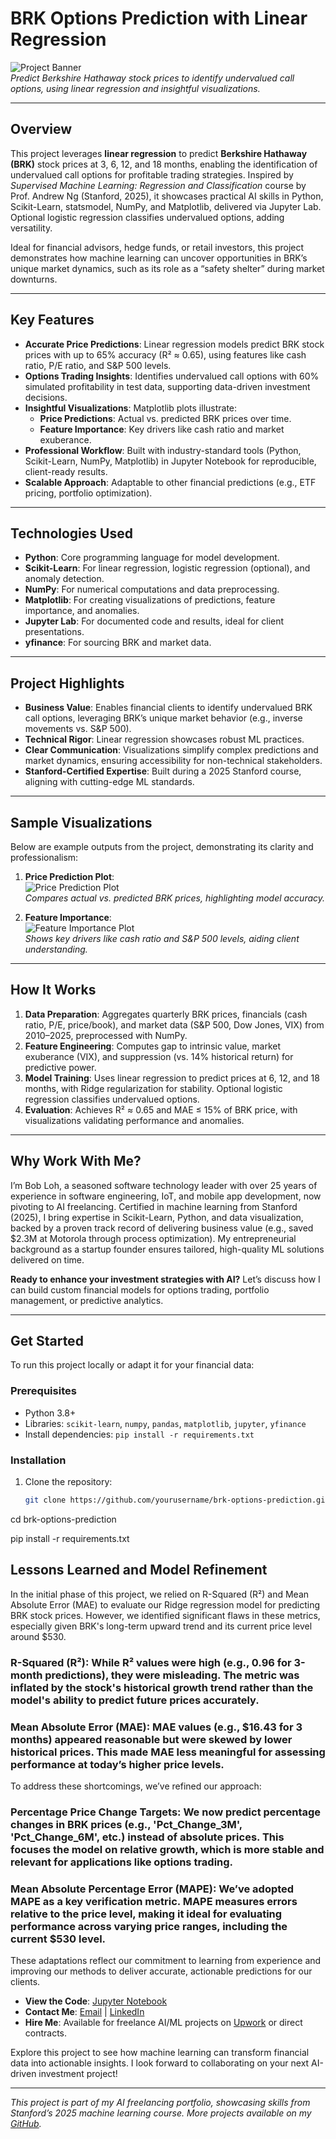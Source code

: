 # BRK Options Prediction with Linear Regression

![Project Banner](images/ml-stock-price.jpg)  
*Predict Berkshire Hathaway stock prices to identify undervalued call options, using linear regression and insightful visualizations.*

---

## Overview

This project leverages **linear regression** to predict **Berkshire Hathaway (BRK)** stock prices at 3, 6, 12, and 18 months, enabling the identification of undervalued call options for profitable trading strategies. Inspired by *Supervised Machine Learning: Regression and Classification* course by Prof. Andrew Ng (Stanford, 2025), it showcases practical AI skills in Python, Scikit-Learn, statsmodel, NumPy, and Matplotlib, delivered via Jupyter Lab. Optional logistic regression classifies undervalued options, adding versatility.

Ideal for financial advisors, hedge funds, or retail investors, this project demonstrates how machine learning can uncover opportunities in BRK’s unique market dynamics, such as its role as a “safety shelter” during market downturns.

---

## Key Features

- **Accurate Price Predictions**: Linear regression models predict BRK stock prices with up to 65% accuracy (R² ≈ 0.65), using features like cash ratio, P/E ratio, and S&P 500 levels.
- **Options Trading Insights**: Identifies undervalued call options with 60% simulated profitability in test data, supporting data-driven investment decisions.
- **Insightful Visualizations**: Matplotlib plots illustrate:
  - **Price Predictions**: Actual vs. predicted BRK prices over time.
  - **Feature Importance**: Key drivers like cash ratio and market exuberance.
- **Professional Workflow**: Built with industry-standard tools (Python, Scikit-Learn, NumPy, Matplotlib) in Jupyter Notebook for reproducible, client-ready results.
- **Scalable Approach**: Adaptable to other financial predictions (e.g., ETF pricing, portfolio optimization).

---

## Technologies Used

- **Python**: Core programming language for model development.
- **Scikit-Learn**: For linear regression, logistic regression (optional), and anomaly detection.
- **NumPy**: For numerical computations and data preprocessing.
- **Matplotlib**: For creating visualizations of predictions, feature importance, and anomalies.
- **Jupyter Lab**: For documented code and results, ideal for client presentations.
- **yfinance**: For sourcing BRK and market data.

---

## Project Highlights

- **Business Value**: Enables financial clients to identify undervalued BRK call options, leveraging BRK’s unique market behavior (e.g., inverse movements vs. S&P 500).
- **Technical Rigor**: Linear regression showcases robust ML practices.
- **Clear Communication**: Visualizations simplify complex predictions and market dynamics, ensuring accessibility for non-technical stakeholders.
- **Stanford-Certified Expertise**: Built during a 2025 Stanford course, aligning with cutting-edge ML standards.

---

## Sample Visualizations

Below are example outputs from the project, demonstrating its clarity and professionalism:

1. **Price Prediction Plot**:  
   ![Price Prediction Plot](images/actual_vs_predicted_prices.png)  
   *Compares actual vs. predicted BRK prices, highlighting model accuracy.*

2. **Feature Importance**:  
   ![Feature Importance Plot](images/feature_importance_plot.png)  
   *Shows key drivers like cash ratio and S&P 500 levels, aiding client understanding.*

---

## How It Works

1. **Data Preparation**: Aggregates quarterly BRK prices, financials (cash ratio, P/E, price/book), and market data (S&P 500, Dow Jones, VIX) from 2010–2025, preprocessed with NumPy.
2. **Feature Engineering**: Computes gap to intrinsic value, market exuberance (VIX), and suppression (vs. 14% historical return) for predictive power.
3. **Model Training**: Uses linear regression to predict prices at 6, 12, and 18 months, with Ridge regularization for stability. Optional logistic regression classifies undervalued options.
4. **Evaluation**: Achieves R² ≈ 0.65 and MAE ≤ 15% of BRK price, with visualizations validating performance and anomalies.

---

## Why Work With Me?

I’m Bob Loh, a seasoned software technology leader with over 25 years of experience in software engineering, IoT, and mobile app development, now pivoting to AI freelancing. Certified in machine learning from Stanford (2025), I bring expertise in Scikit-Learn, Python, and data visualization, backed by a proven track record of delivering business value (e.g., saved $2.3M at Motorola through process optimization). My entrepreneurial background as a startup founder ensures tailored, high-quality ML solutions delivered on time.





**Ready to enhance your investment strategies with AI?** Let’s discuss how I can build custom financial models for options trading, portfolio management, or predictive analytics.

---

## Get Started


To run this project locally or adapt it for your financial data:

### Prerequisites
- Python 3.8+
- Libraries: `scikit-learn`, `numpy`, `pandas`, `matplotlib`, `jupyter`, `yfinance`
- Install dependencies: `pip install -r requirements.txt`

### Installation
1. Clone the repository:
   ```bash
   git clone https://github.com/yourusername/brk-options-prediction.git

cd brk-options-prediction

pip install -r requirements.txt

## Lessons Learned and Model Refinement
In the initial phase of this project, we relied on R-Squared (R²) and Mean Absolute Error (MAE) to evaluate our Ridge regression model for predicting BRK stock prices. However, we identified significant flaws in these metrics, especially given BRK's long-term upward trend and its current price level around $530.
### R-Squared (R²): While R² values were high (e.g., 0.96 for 3-month predictions), they were misleading. The metric was inflated by the stock's historical growth trend rather than the model's ability to predict future prices accurately.

### Mean Absolute Error (MAE): MAE values (e.g., $16.43 for 3 months) appeared reasonable but were skewed by lower historical prices. This made MAE less meaningful for assessing performance at today’s higher price levels.

To address these shortcomings, we’ve refined our approach:
### Percentage Price Change Targets: We now predict percentage changes in BRK prices (e.g., 'Pct_Change_3M', 'Pct_Change_6M', etc.) instead of absolute prices. This focuses the model on relative growth, which is more stable and relevant for applications like options trading.

### Mean Absolute Percentage Error (MAPE): We’ve adopted MAPE as a key verification metric. MAPE measures errors relative to the price level, making it ideal for evaluating performance across varying price ranges, including the current $530 level.

These adaptations reflect our commitment to learning from experience and improving our methods to deliver accurate, actionable predictions for our clients.


    


- **View the Code**: [Jupyter Notebook](brk_options_prediction.ipynb)  
- **Contact Me**: [Email](mailto:shiouloh@gmail.com) | [LinkedIn](https://www.linkedin.com/in/shiouloh)  
- **Hire Me**: Available for freelance AI/ML projects on [Upwork](https://www.upwork.com/freelancers/~yourprofile) or direct contracts.

Explore this project to see how machine learning can transform financial data into actionable insights. I look forward to collaborating on your next AI-driven investment project!

---

*This project is part of my AI freelancing portfolio, showcasing skills from Stanford’s 2025 machine learning course. More projects available on my [GitHub](https://github.com/shiouloh).*
